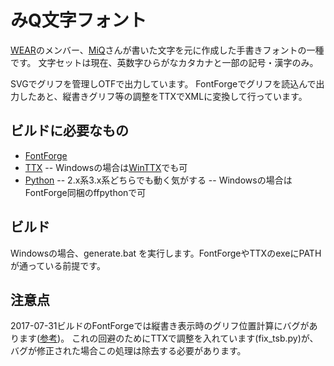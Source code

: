 ﻿# みQ文字フォント

[WEAR](https://wear.cannes.jp/)のメンバー、[MiQ](https://twitter.com/MiQ_WEAR)さんが書いた文字を元に作成した手書きフォントの一種です。
文字セットは現在、英数字ひらがなカタカナと一部の記号・漢字のみ。

SVGでグリフを管理しOTFで出力しています。
FontForgeでグリフを読込んで出力したあと、縦書きグリフ等の調整をTTXでXMLに変換して行っています。

## ビルドに必要なもの
- [FontForge](https://fontforge.github.io/)
- [TTX](https://github.com/fonttools/fonttools)
-- Windowsの場合は[WinTTX](http://rtfreesoft.blogspot.jp/search/label/ttx)でも可
- [Python](https://www.python.org/)
-- 2.x系3.x系どちらでも動く気がする
-- Windowsの場合はFontForge同梱のffpythonで可

## ビルド
Windowsの場合、generate.bat を実行します。FontForgeやTTXのexeにPATHが通っている前提です。


## 注意点
2017-07-31ビルドのFontForgeでは縦書き表示時のグリフ位置計算にバグがあります([参考](https://okoneya.jp/font/knowhow.html))。
これの回避のためにTTXで調整を入れています(fix_tsb.py)が、バグが修正された場合この処理は除去する必要があります。
